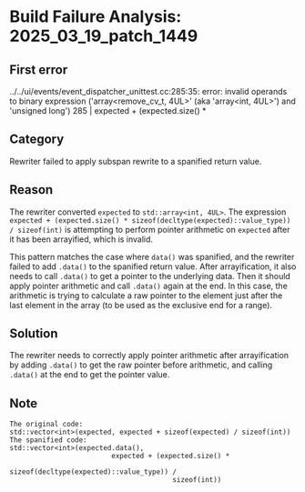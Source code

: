 # Build Failure Analysis: 2025_03_19_patch_1449

## First error

../../ui/events/event_dispatcher_unittest.cc:285:35: error: invalid operands to binary expression ('array<remove_cv_t<int>, 4UL>' (aka 'array<int, 4UL>') and 'unsigned long')
  285 |                          expected + (expected.size() *

## Category
Rewriter failed to apply subspan rewrite to a spanified return value.

## Reason
The rewriter converted `expected` to `std::array<int, 4UL>`. The expression `expected + (expected.size() * sizeof(decltype(expected)::value_type)) / sizeof(int)` is attempting to perform pointer arithmetic on `expected` after it has been arrayified, which is invalid.

This pattern matches the case where `data()` was spanified, and the rewriter failed to add `.data()` to the spanified return value. After arrayification, it also needs to call `.data()` to get a pointer to the underlying data. Then it should apply pointer arithmetic and call `.data()` again at the end. In this case, the arithmetic is trying to calculate a raw pointer to the element just after the last element in the array (to be used as the exclusive end for a range).

## Solution
The rewriter needs to correctly apply pointer arithmetic after arrayification by adding `.data()` to get the raw pointer before arithmetic, and calling `.data()` at the end to get the pointer value.

## Note
```
The original code:
std::vector<int>(expected, expected + sizeof(expected) / sizeof(int))
The spanified code:
std::vector<int>(expected.data(),
                         expected + (expected.size() *
                                     sizeof(decltype(expected)::value_type)) /
                                        sizeof(int))